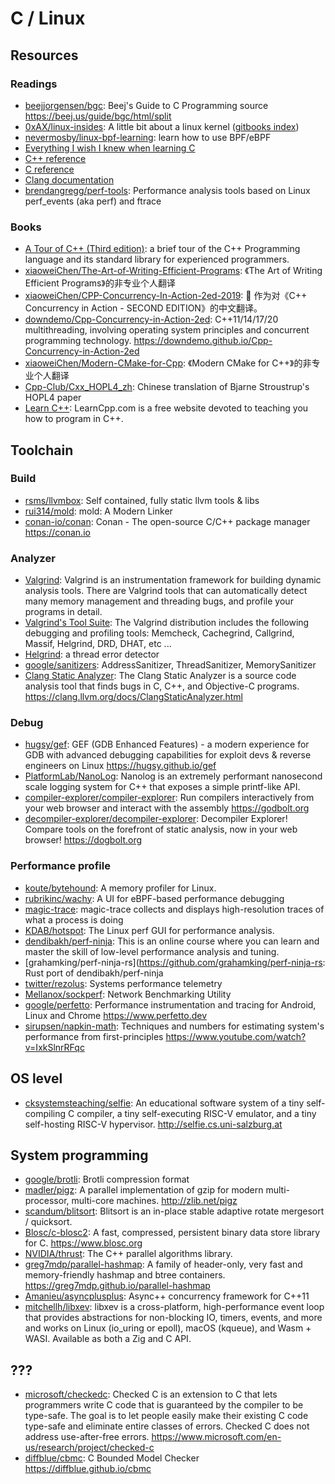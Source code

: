 # C / Linux

## Resources

### Readings

- [beejjorgensen/bgc](https://github.com/beejjorgensen/bgc): Beej's Guide to C
  Programming source <https://beej.us/guide/bgc/html/split>
- [0xAX/linux-insides](https://github.com/0xAX/linux-insides): A little bit
  about a linux kernel
  ([gitbooks index](https://0xax.gitbooks.io/linux-insides/content/index.html))
- [nevermosby/linux-bpf-learning](https://github.com/nevermosby/linux-bpf-learning):
  learn how to use BPF/eBPF
- [Everything I wish I knew when learning C](https://tmewett.com/c-tips/)
- [C++ reference](https://en.cppreference.com/w/)
- [C reference](https://en.cppreference.com/w/c)
- [Clang documentation](https://clang.llvm.org/docs/)
- [brendangregg/perf-tools](https://github.com/brendangregg/perf-tools):
  Performance analysis tools based on Linux perf_events (aka perf) and ftrace

### Books

- [A Tour of C++ (Third edition)](https://www.stroustrup.com/tour3.html): a
  brief tour of the C++ Programming language and its standard library for
  experienced programmers.
- [xiaoweiChen/The-Art-of-Writing-Efficient-Programs](https://github.com/xiaoweiChen/The-Art-of-Writing-Efficient-Programs):
  《The Art of Writing Efficient Programs》的非专业个人翻译
- [xiaoweiChen/CPP-Concurrency-In-Action-2ed-2019](https://github.com/xiaoweiChen/CPP-Concurrency-In-Action-2ed-2019):
  📖 作为对《C++ Concurrency in Action - SECOND EDITION》的中文翻译。
- [downdemo/Cpp-Concurrency-in-Action-2ed](https://github.com/downdemo/Cpp-Concurrency-in-Action-2ed):
  C++11/14/17/20 multithreading, involving operating system principles and
  concurrent programming technology.
  <https://downdemo.github.io/Cpp-Concurrency-in-Action-2ed>
- [xiaoweiChen/Modern-CMake-for-Cpp](https://github.com/xiaoweiChen/Modern-CMake-for-Cpp):
  《Modern CMake for C++》的非专业个人翻译
- [Cpp-Club/Cxx_HOPL4_zh](https://github.com/Cpp-Club/Cxx_HOPL4_zh): Chinese
  translation of Bjarne Stroustrup's HOPL4 paper
- [Learn C++](https://www.learncpp.com/): LearnCpp.com is a free website devoted
  to teaching you how to program in C++.

## Toolchain

### Build

- [rsms/llvmbox](https://github.com/rsms/llvmbox): Self contained, fully static
  llvm tools & libs
- [rui314/mold](https://github.com/rui314/mold): mold: A Modern Linker
- [conan-io/conan](https://github.com/conan-io/conan): Conan - The open-source
  C/C++ package manager <https://conan.io>

### Analyzer

- [Valgrind](https://valgrind.org/): Valgrind is an instrumentation framework
  for building dynamic analysis tools. There are Valgrind tools that can
  automatically detect many memory management and threading bugs, and profile
  your programs in detail.
- [Valgrind's Tool Suite](https://valgrind.org/info/tools.html): The Valgrind
  distribution includes the following debugging and profiling tools: Memcheck,
  Cachegrind, Callgrind, Massif, Helgrind, DRD, DHAT, etc ...
- [Helgrind](https://valgrind.org/docs/manual/hg-manual.html): a thread error
  detector
- [google/sanitizers](https://github.com/google/sanitizers): AddressSanitizer,
  ThreadSanitizer, MemorySanitizer
- [Clang Static Analyzer](https://clang-analyzer.llvm.org/): The Clang Static
  Analyzer is a source code analysis tool that finds bugs in C, C++, and
  Objective-C programs. <https://clang.llvm.org/docs/ClangStaticAnalyzer.html>

### Debug

- [hugsy/gef](https://github.com/hugsy/gef): GEF (GDB Enhanced Features) - a
  modern experience for GDB with advanced debugging capabilities for exploit
  devs & reverse engineers on Linux <https://hugsy.github.io/gef>
- [PlatformLab/NanoLog](https://github.com/PlatformLab/NanoLog): Nanolog is an
  extremely performant nanosecond scale logging system for C++ that exposes a
  simple printf-like API.
- [compiler-explorer/compiler-explorer](https://github.com/compiler-explorer/compiler-explorer):
  Run compilers interactively from your web browser and interact with the
  assembly <https://godbolt.org>
- [decompiler-explorer/decompiler-explorer](https://github.com/decompiler-explorer/decompiler-explorer):
  Decompiler Explorer! Compare tools on the forefront of static analysis, now in
  your web browser! <https://dogbolt.org>

### Performance profile

- [koute/bytehound](https://github.com/koute/bytehound): A memory profiler for
  Linux.
- [rubrikinc/wachy](https://github.com/rubrikinc/wachy): A UI for eBPF-based
  performance debugging
- [magic-trace](https://github.com/janestreet/magic-trace): magic-trace collects
  and displays high-resolution traces of what a process is doing
- [KDAB/hotspot](https://github.com/KDAB/hotspot): The Linux perf GUI for
  performance analysis.
- [dendibakh/perf-ninja](https://github.com/dendibakh/perf-ninja): This is an
  online course where you can learn and master the skill of low-level
  performance analysis and tuning.
- [grahamking/perf-ninja-rs](https://github.com/grahamking/perf-ninja-rs: Rust
  port of dendibakh/perf-ninja
- [twitter/rezolus](https://github.com/twitter/rezolus): Systems performance
  telemetry
- [Mellanox/sockperf](https://github.com/Mellanox/sockperf): Network
  Benchmarking Utility
- [google/perfetto](https://github.com/google/perfetto): Performance
  instrumentation and tracing for Android, Linux and Chrome
  <https://www.perfetto.dev>
- [sirupsen/napkin-math](https://github.com/sirupsen/napkin-math): Techniques
  and numbers for estimating system's performance from first-principles
  <https://www.youtube.com/watch?v=IxkSlnrRFqc>

## OS level

- [cksystemsteaching/selfie](https://github.com/cksystemsteaching/selfie): An
  educational software system of a tiny self-compiling C compiler, a tiny
  self-executing RISC-V emulator, and a tiny self-hosting RISC-V hypervisor.
  <http://selfie.cs.uni-salzburg.at>

## System programming

- [google/brotli](https://github.com/google/brotli): Brotli compression format
- [madler/pigz](https://github.com/madler/pigz): A parallel implementation of
  gzip for modern multi-processor, multi-core machines. <http://zlib.net/pigz>
- [scandum/blitsort](https://github.com/scandum/blitsort): Blitsort is an
  in-place stable adaptive rotate mergesort / quicksort.
- [Blosc/c-blosc2](https://github.com/Blosc/c-blosc2): A fast, compressed,
  persistent binary data store library for C. <https://www.blosc.org>
- [NVIDIA/thrust](https://github.com/NVIDIA/thrust): The C++ parallel algorithms
  library.
- [greg7mdp/parallel-hashmap](https://github.com/greg7mdp/parallel-hashmap): A
  family of header-only, very fast and memory-friendly hashmap and btree
  containers. <https://greg7mdp.github.io/parallel-hashmap>
- [Amanieu/asyncplusplus](https://github.com/Amanieu/asyncplusplus): Async++
  concurrency framework for C++11
- [mitchellh/libxev](https://github.com/mitchellh/libxev): libxev is a
  cross-platform, high-performance event loop that provides abstractions for
  non-blocking IO, timers, events, and more and works on Linux (io_uring or
  epoll), macOS (kqueue), and Wasm + WASI. Available as both a Zig and C API.

## ???

- [microsoft/checkedc](https://github.com/microsoft/checkedc): Checked C is an
  extension to C that lets programmers write C code that is guaranteed by the
  compiler to be type-safe. The goal is to let people easily make their existing
  C code type-safe and eliminate entire classes of errors. Checked C does not
  address use-after-free errors.
  <https://www.microsoft.com/en-us/research/project/checked-c>
- [diffblue/cbmc](https://github.com/diffblue/cbmc): C Bounded Model Checker
  <https://diffblue.github.io/cbmc>
